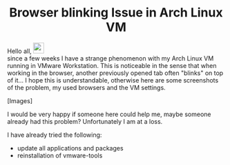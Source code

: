 
<h1 align="center">Browser blinking Issue in Arch Linux VM</h1>

Hello all, <img src="https://media.giphy.com/media/hvRJCLFzcasrR4ia7z/giphy.gif" width="25px">
<br>
since a few weeks I have a strange phenomenon with my Arch Linux VM running in VMware Workstation. This is noticeable in the sense that when working in the browser, another previously opened tab often "blinks" on top of it... I hope this is understandable, otherwise here are some screenshots of the problem, my used browsers and the VM settings.

[Images]

I would be very happy if someone here could help me, maybe someone already had this problem? Unfortunately I am at a loss.

I have already tried the following:

- update all applications and packages
- reinstallation of vmware-tools
